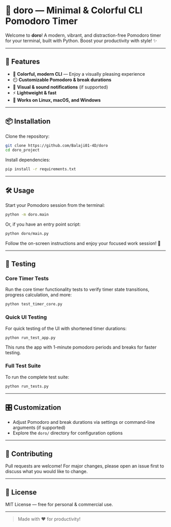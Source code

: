 # 🍅 doro — Minimal & Colorful CLI Pomodoro Timer

Welcome to **doro**! A modern, vibrant, and distraction-free Pomodoro timer for your terminal, built with Python. Boost your productivity with style! ✨

---

## 🚀 Features
- 🎨 **Colorful, modern CLI** — Enjoy a visually pleasing experience
- ⏲️ **Customizable Pomodoro & break durations**
- 🔔 **Visual & sound notifications** (if supported)
- ⚡ **Lightweight & fast**
- 🐧 **Works on Linux, macOS, and Windows**

---

## 📦 Installation

Clone the repository:

```sh
git clone https://github.com/Balaji01-4D/doro
cd doro_project
```

Install dependencies:

```sh
pip install -r requirements.txt
```

---

## 🛠️ Usage

Start your Pomodoro session from the terminal:

```sh
python -m doro.main
```

Or, if you have an entry point script:

```sh
python doro/main.py
```

Follow the on-screen instructions and enjoy your focused work session! 💪

---

## 🧪 Testing

### Core Timer Tests

Run the core timer functionality tests to verify timer state transitions, progress calculation, and more:

```sh
python test_timer_core.py
```

### Quick UI Testing

For quick testing of the UI with shortened timer durations:

```sh
python run_test_app.py
```

This runs the app with 1-minute pomodoro periods and breaks for faster testing.

### Full Test Suite

To run the complete test suite:

```sh
python run_tests.py
```

---

## 🎛️ Customization
- Adjust Pomodoro and break durations via settings or command-line arguments (if supported)
- Explore the `doro/` directory for configuration options

---

## 🤝 Contributing
Pull requests are welcome! For major changes, please open an issue first to discuss what you would like to change.

---

## 📄 License
MIT License — free for personal & commercial use.

---

> Made with ❤️ for productivity!
